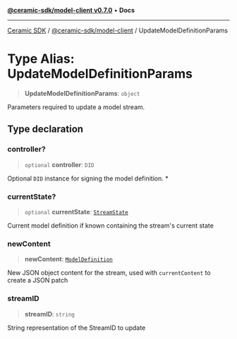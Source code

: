 [**@ceramic-sdk/model-client v0.7.0**](../README.md) • **Docs**

***

[Ceramic SDK](../../../README.md) / [@ceramic-sdk/model-client](../README.md) / UpdateModelDefinitionParams

# Type Alias: UpdateModelDefinitionParams

> **UpdateModelDefinitionParams**: `object`

Parameters required to update a model stream.

## Type declaration

### controller?

> `optional` **controller**: `DID`

Optional `DID` instance for signing the model definition. *

### currentState?

> `optional` **currentState**: [`StreamState`](../../stream-client/type-aliases/StreamState.md)

Current model definition if known containing the stream's current state

### newContent

> **newContent**: [`ModelDefinition`](../../model-protocol/type-aliases/ModelDefinition.md)

New JSON object content for the stream, used with `currentContent` to create a JSON patch

### streamID

> **streamID**: `string`

String representation of the StreamID to update
